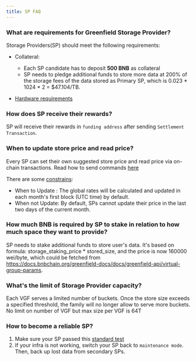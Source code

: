 ```yaml
---
title: SP FAQ
---
```


### What are requirements for Greenfield Storage Provider?
Storage Providers(SP) should meet the following requirements:
* Collateral:
	* Each SP candidate has to deposit **500 BNB** as collateral
	* SP needs to pledge additional funds to store more data at 200% of the storage fees of the data stored as Primary SP, which is 0.023 * 1024 * 2 = $47.104/TB.

* [Hardware requirements](https://docs.bnbchain.org/greenfield-docs/docs/guide/storage-provider/run-book/run-SP-node#recommended-hardware)

### How does SP receive their rewards?

SP will receive their rewards in `funding address` after sending `Settlement Transaction`.

### When to update store price and read price?

Every SP can set their own suggested store price and read price via on-chain transactions. Read how to send commands [here](https://docs.bnbchain.org/greenfield-docs/docs/guide/storage-provider/run-book/join-SP-network#update-sp-price)

There are some [constrains](https://docs.bnbchain.org/greenfield-docs/docs/guide/greenfield-blockchain/modules/billing-and-payment#storage-fee-price-and-adjustment
):
* When to Update : The global rates will be calculated and updated in each month's first block (UTC time) by default.
* When not Update: By default, SPs cannot update their price in the last two days of the current month.


### How much BNB is required by SP to stake in relation to how much space they want to provide?

SP needs to stake additional funds to store user's data. It's based on formula: storage_staking_price * stored_size, and the price is now 160000 wei/byte, which could be fetched from https://docs.bnbchain.org/greenfield-docs/docs/greenfield-api/virtual-group-params.


### What's the limit of Storage Provider capacity?

Each VGF serves a limited number of buckets. Once the store size exceeds a specified threshold, the family will no longer allow to serve more buckets. No limit on number of VGF but max size per VGF is 64T


### How to become a reliable SP?

1. Make sure your SP passed this [standard test](https://github.com/bnb-chain/greenfield-sp-standard-test)
2. If your infra is not working, switch your SP back to `maintenance mode`. Then, back up lost data from secondary SPs.